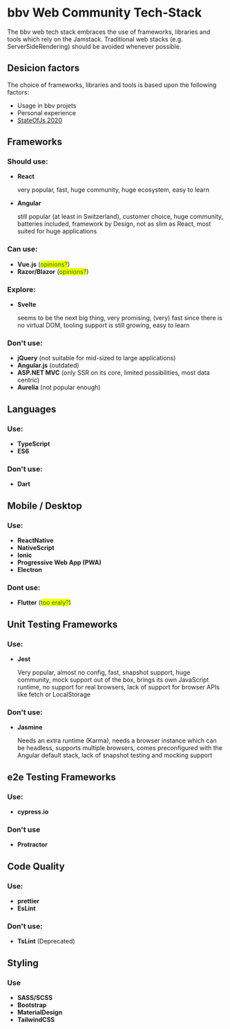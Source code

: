 # bbv Web Community Tech-Stack

The bbv web tech stack embraces the use of frameworks, libraries and tools which rely on the Jamstack.
Traditional web stacks (e.g. ServerSideRendering) should be avoided whenever possible.

## Desicion factors

The choice of frameworks, libraries and tools is based upon the following factors:
- Usage in bbv projets
- Personal experience
- [StateOfJs 2020](https://2020.stateofjs.com/en-US/)


## Frameworks

### Should use:
- **React**

    very popular, fast, huge community, huge ecosystem, easy to learn

- **Angular**

    still popular (at least in Switzerland), customer choice, huge community, batteries included, framework by Design, not as slim as React, most suited for huge applications

### Can use:
- **Vue.js** (<span style="background:yellow; color: green">opinions?</span>)
- **Razor/Blazor** (<span style="background:yellow; color: green">opinions?</span>)

### Explore:
- **Svelte**

    seems to be the next big thing, very promising, (very) fast since there is no virtual DOM, tooling support is still growing, easy to learn

### Don't use:
- **jQuery** (not suitable for mid-sized to large applications)
- **Angular.js** (outdated)
- **ASP.NET MVC** (only SSR on its core, limited possibilities, most data centric)
- **Aurelia** (not popular enough)

## Languages

### Use:
- **TypeScript**
- **ES6**

### Don't use:
- **Dart**

## Mobile / Desktop

### Use:
- **ReactNative**
- **NativeScript**
- **Ionic**
- **Progressive Web App (PWA)**
- **Electron**

### Dont use:
- **Flutter** (<span style="background:yellow; color: green">too eraly?</span>)


## Unit Testing Frameworks

### Use:
- **Jest**

    Very popular, almost no config, fast, snapshot support, huge community, mock support out of the box, brings its own JavaScript runtime, no support for real browsers, lack of support for browser APIs like fetch or LocalStorage

### Don't use:
- **Jasmine**

    Needs an extra runtime (Karma), needs a browser instance which can be headless, supports multiple browsers, comes preconfigured with the Angular default stack, lack of snapshot testing and mocking support


## e2e Testing Frameworks

### Use:
- **cypress.io**

### Don't use
- **Protractor**

## Code Quality

### Use:
- **prettier**
- **EsLint**

### Don't use:
- **TsLint** (Deprecated)

## Styling

### Use
- **SASS/SCSS**
- **Bootstrap**
- **MaterialDesign**
- **TailwindCSS**
